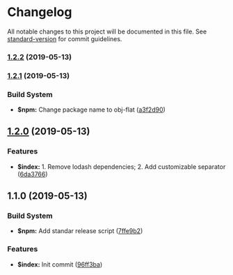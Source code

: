 # Changelog

All notable changes to this project will be documented in this file. See [standard-version](https://github.com/conventional-changelog/standard-version) for commit guidelines.

### [1.2.2](https://github.com/edwincen/flatten-object/compare/v1.2.1...v1.2.2) (2019-05-13)



### [1.2.1](https://github.com/edwincen/flatten-object/compare/v1.2.0...v1.2.1) (2019-05-13)


### Build System

* **$npm:** Change package name to obj-flat ([a3f2d90](https://github.com/edwincen/flatten-object/commit/a3f2d90))



## [1.2.0](https://github.com/edwincen/flatten-object/compare/v1.1.0...v1.2.0) (2019-05-13)


### Features

* **$index:** 1. Remove lodash dependencies; 2. Add customizable separator ([6da3766](https://github.com/edwincen/flatten-object/commit/6da3766))



## 1.1.0 (2019-05-13)


### Build System

* **$npm:** Add standar release script ([7ffe9b2](https://github.com/edwincen/flatten-object/commit/7ffe9b2))


### Features

* **$index:** Init commit ([96ff3ba](https://github.com/edwincen/flatten-object/commit/96ff3ba))
